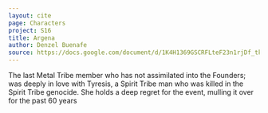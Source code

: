 ```yaml
---
layout: cite
page: Characters
project: S16
title: Argena
author: Denzel Buenafe
source: https://docs.google.com/document/d/1K4H1369GSCRFLteF23n1rjDf_tke8aqb4F7cfBas3RI/edit?usp=sharing
---
```

The last Metal Tribe member who has not assimilated into the Founders; was deeply in love with Tyresis, a Spirit Tribe man who was killed in the Spirit Tribe genocide. She holds a deep regret for the event, mulling it over for the past 60 years
